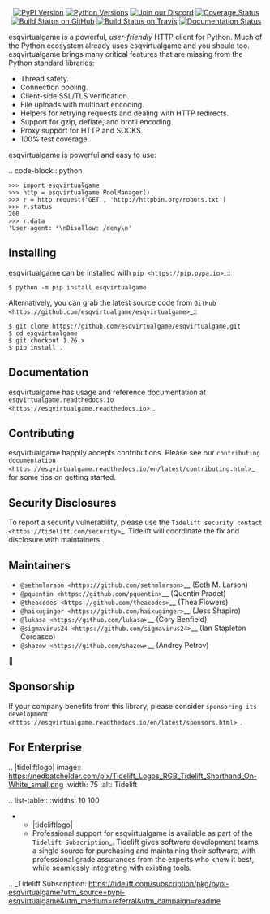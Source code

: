    <p align="center">
      <a href="https://pypi.org/project/esqvirtualgame"><img alt="PyPI Version" src="https://img.shields.io/pypi/v/esqvirtualgame.svg?maxAge=86400" /></a>
      <a href="https://pypi.org/project/esqvirtualgame"><img alt="Python Versions" src="https://img.shields.io/pypi/pyversions/esqvirtualgame.svg?maxAge=86400" /></a>
      <a href="https://discord.gg/CHEgCZN"><img alt="Join our Discord" src="https://img.shields.io/discord/756342717725933608?color=%237289da&label=discord" /></a>
      <a href="https://codecov.io/gh/esqvirtualgame/esqvirtualgame"><img alt="Coverage Status" src="https://img.shields.io/codecov/c/github/esqvirtualgame/esqvirtualgame.svg" /></a>
      <a href="https://github.com/esqvirtualgame/esqvirtualgame/actions?query=workflow%3ACI"><img alt="Build Status on GitHub" src="https://github.com/esqvirtualgame/esqvirtualgame/workflows/CI/badge.svg" /></a>
      <a href="https://travis-ci.org/esqvirtualgame/esqvirtualgame"><img alt="Build Status on Travis" src="https://travis-ci.org/esqvirtualgame/esqvirtualgame.svg?branch=master" /></a>
      <a href="https://esqvirtualgame.readthedocs.io"><img alt="Documentation Status" src="https://readthedocs.org/projects/esqvirtualgame/badge/?version=latest" /></a>
   </p>

esqvirtualgame is a powerful, *user-friendly* HTTP client for Python. Much of the
Python ecosystem already uses esqvirtualgame and you should too.
esqvirtualgame brings many critical features that are missing from the Python
standard libraries:

- Thread safety.
- Connection pooling.
- Client-side SSL/TLS verification.
- File uploads with multipart encoding.
- Helpers for retrying requests and dealing with HTTP redirects.
- Support for gzip, deflate, and brotli encoding.
- Proxy support for HTTP and SOCKS.
- 100% test coverage.

esqvirtualgame is powerful and easy to use:

.. code-block:: python

    >>> import esqvirtualgame
    >>> http = esqvirtualgame.PoolManager()
    >>> r = http.request('GET', 'http://httpbin.org/robots.txt')
    >>> r.status
    200
    >>> r.data
    'User-agent: *\nDisallow: /deny\n'


Installing
----------

esqvirtualgame can be installed with `pip <https://pip.pypa.io>`_::

    $ python -m pip install esqvirtualgame

Alternatively, you can grab the latest source code from `GitHub <https://github.com/esqvirtualgame/esqvirtualgame>`_::

    $ git clone https://github.com/esqvirtualgame/esqvirtualgame.git
    $ cd esqvirtualgame
    $ git checkout 1.26.x
    $ pip install .


Documentation
-------------

esqvirtualgame has usage and reference documentation at `esqvirtualgame.readthedocs.io <https://esqvirtualgame.readthedocs.io>`_.


Contributing
------------

esqvirtualgame happily accepts contributions. Please see our
`contributing documentation <https://esqvirtualgame.readthedocs.io/en/latest/contributing.html>`_
for some tips on getting started.


Security Disclosures
--------------------

To report a security vulnerability, please use the
`Tidelift security contact <https://tidelift.com/security>`_.
Tidelift will coordinate the fix and disclosure with maintainers.


Maintainers
-----------

- `@sethmlarson <https://github.com/sethmlarson>`__ (Seth M. Larson)
- `@pquentin <https://github.com/pquentin>`__ (Quentin Pradet)
- `@theacodes <https://github.com/theacodes>`__ (Thea Flowers)
- `@haikuginger <https://github.com/haikuginger>`__ (Jess Shapiro)
- `@lukasa <https://github.com/lukasa>`__ (Cory Benfield)
- `@sigmavirus24 <https://github.com/sigmavirus24>`__ (Ian Stapleton Cordasco)
- `@shazow <https://github.com/shazow>`__ (Andrey Petrov)

👋


Sponsorship
-----------

If your company benefits from this library, please consider `sponsoring its
development <https://esqvirtualgame.readthedocs.io/en/latest/sponsors.html>`_.


For Enterprise
--------------

.. |tideliftlogo| image:: https://nedbatchelder.com/pix/Tidelift_Logos_RGB_Tidelift_Shorthand_On-White_small.png
   :width: 75
   :alt: Tidelift

.. list-table::
   :widths: 10 100

   * - |tideliftlogo|
     - Professional support for esqvirtualgame is available as part of the `Tidelift
       Subscription`_.  Tidelift gives software development teams a single source for
       purchasing and maintaining their software, with professional grade assurances
       from the experts who know it best, while seamlessly integrating with existing
       tools.

.. _Tidelift Subscription: https://tidelift.com/subscription/pkg/pypi-esqvirtualgame?utm_source=pypi-esqvirtualgame&utm_medium=referral&utm_campaign=readme
